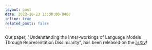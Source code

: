 ```yaml
---
layout: post
date: 2023-10-23 13:30:00-0400
inline: true
related_posts: false
---
```


Our paper, "Understanding the Inner-workings of Language Models Through Representation Dissimilarity", has been released on the [arXiv](https://arxiv.org/abs/2310.14993)!